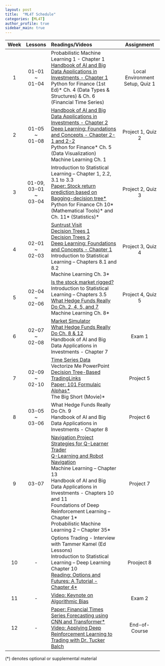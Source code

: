```yaml
---
layout: post
title:  "ML4T Schedule"
categories: [ML4T]
author_profile: true
sidebar_main: true
---
```


|Week|Lessons|Readings/Videos|Assignment|
|:--:|:-----:|:--------------|:--------:|
|1| 01-01<br> ~ <br>01-04 | Probabilistic Machine Learning 1 - Chapter 1 <br> [Handbook of AI and Big Data Applications in Investments - Chapter 1](melody11sung.github.io/handbook-of-AI-investments-ch1) <br> Python for Finance (1st Ed)* Ch. 4 (Data Types & Structures) & Ch. 6 (Financial Time Series) | Local Environment Setup, Quiz 1 |
|2| 01-05<br> ~ <br>01-08 | [Handbook of AI and Big Data Applications in Investments - Chapter 2](melody11sung.github.io/handbook-of-AI-investments-ch2) <br> [Deep Learning: Foundations and Concepts - Chapter 2-1 and 2-2](melody11sung.github.io/deep-learning-ch2) <br> Python for Finance* Ch. 5 (Data Visualization) Machine Learning Ch. 1 | Project 1, Quiz 2 |
|3| 01-09,<br>03-01<br> ~ <br>03-04 | Introduction to Statistical Learning – Chapter 1, 2.2, 3.1 to 3.3 <br> [Paper: Stock return prediction based on Bagging-decision tree*](melody11sung.github.io/Stock-return-predictions-based-on-bagging-decision-tree) <br> Python for Finance Ch 10* (Mathematical Tools)* and Ch. 11* (Statistics)* | Project 2, Quiz 3 |
|4| 02-01<br> ~ <br>02-03 | [Suntrust Visit](https://www.youtube.com/watch?v=w3C-gly8bLE) <br> [Decision Trees 1](https://www.youtube.com/watch?v=OBWL4oLT7Uc) <br> [Decision Trees 2](https://www.youtube.com/watch?v=WVc3cjvDHhw) <br> [Deep Learning: Foundations and Concepts - Chapter 1](melody11sung.github.io/deep-learning-ch1) <br> Introduction to Statistical Learning – Chapters 8.1 and 8.2 <Br> Machine Learning Ch. 3* | Project 3, Quiz 4 |
|5| 02-04<br> ~ <br>02-06 | [Is the stock market rigged?](https://youtu.be/DX9djYus9tY) <br> Introduction to Statistical Learning – Chapters 3.5 <br> [What Hedge Funds Really Do Ch. 2, 4, 5, and 7](melody11sung.github.io/hedge-funds-ch2) <br> Machine Learning Ch. 8* | Project 4, Quiz 5 |
|6| 02-07<br> ~ <br>02-08 | [Market Simulator](https://www.youtube.com/watch?v=1ysZptg2Ypk) <br> [What Hedge Funds Really Do Ch. 8 & 12](melody11sung.github.io/hedge-funds-cch8) <br> Handbook of AI and Big Data Applications in Investments - Chapter 7 | Exam 1 |
|7| 02-09<br> ~ <br>02-10  | [Time Series Data](https://www.youtube.com/watch?v=2e2Yr-Bpo-w) <br> Vectorize Me PowerPoint <br> [Decision Tree-Based TradingLinks](https://www.youtube.com/watch?v=dbSbYHECGoA) <br> [Paper: 101 Formulaic Alphas*](https://arxiv.org/ftp/arxiv/papers/1601/1601.00991.pdf) <br> The Big Short (Movie)* | Project 5 |
|8| 03-05<br> ~ <br>03-06  | What Hedge Funds Really Do Ch. 9 <br> Handbook of AI and Big Data Applications in Investments - Chapter 8  | Project 6 |
|9| 03-07  | [Navigation Project Strategies for Q-Learner Trader](https://www.youtube.com/watch?v=K8xRATOpsqw) <br> [Q-Learning and Robot Navigation](https://www.youtube.com/watch?v=X9UhB953TDA) <br> Machine Learning – Chapter 13 <br> Handbook of AI and Big Data Applications in Investments - Chapters 10 and 11 <br> Foundations of Deep Reinforcement Learning – Chapter 1* <br> Probabilistic Machine Learning 2 – Chapter 35*  | Project 7 |
|10| - | Options Trading - Interview with Tammer Kamel (Ed Lessons) <br> Introduction to Statistical Learning – Deep Learning Chapter 10 <br> [Reading: Options and Futures: A Tutorial - Chapter 4*](https://www.cfainstitute.org/-/media/documents/book/rf-publication/1992/rf-v1992-n5-4438-pdf.ashx) | Prooject 8 |
|11| - | [Video: Keynote on Algorithmic Bias](https://conversations.cc.gatech.edu/)  | Exam 2 |
|12| - | [Paper: Financial Times Series Forecasting using CNN and Transformer*](https://arxiv.org/abs/2304.04912) <br> [Video: Applying Deep Reinforcement Learning to Trading with Dr. Tucker Balch](https://youtu.be/Pka0DC_P17k) | End-of-Course |

(*) denotes optional or supplemental material

